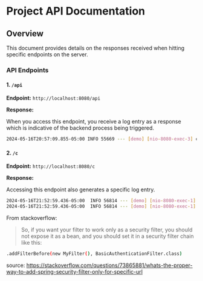 # Project API Documentation

## Overview

This document provides details on the responses received when hitting specific endpoints on the server.

### API Endpoints

#### 1. `/api`

**Endpoint:** `http://localhost:8080/api`

**Response:**

When you access this endpoint, you receive a log entry as a response which is indicative of the backend process being triggered.

```bash
2024-05-16T20:57:09.855-05:00 INFO 55669 --- [demo] [nio-8080-exec-3] c.e.s.Filter2 : Hello from Filter2
```

#### 2. `/c`

**Endpoint:** `http://localhost:8080/c`

**Response:**

Accessing this endpoint also generates a specific log entry.

```bash
2024-05-16T21:52:59.436-05:00  INFO 56814 --- [demo] [nio-8080-exec-1] c.e.s.SomeService                        : Doing some database stuff
2024-05-16T21:52:59.436-05:00  INFO 56814 --- [demo] [nio-8080-exec-1] c.e.s.Filter1                            : Hello from Filter1
```

From stackoverflow:

> So, if you want your filter to work only as a security filter, you should not expose it as a bean, and you should set it in a security filter chain like this:

```bash
.addFilterBefore(new MyFilter(), BasicAuthenticationFilter.class)
```

source: https://stackoverflow.com/questions/73865881/whats-the-proper-way-to-add-spring-security-filter-only-for-specific-url
